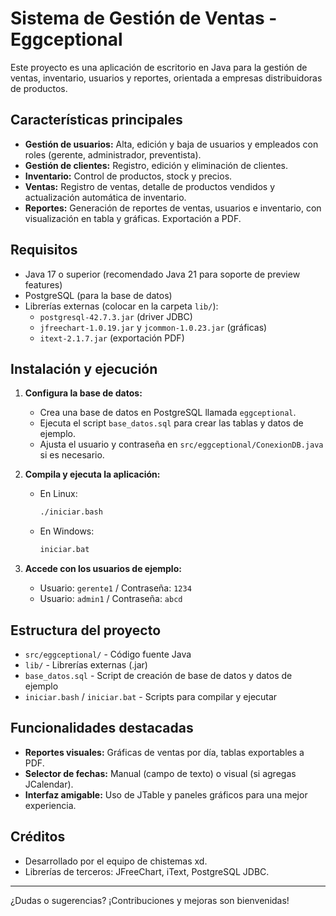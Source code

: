# Sistema de Gestión de Ventas - Eggceptional

Este proyecto es una aplicación de escritorio en Java para la gestión de ventas, inventario, usuarios y reportes, orientada a empresas distribuidoras de productos.

## Características principales
- **Gestión de usuarios:** Alta, edición y baja de usuarios y empleados con roles (gerente, administrador, preventista).
- **Gestión de clientes:** Registro, edición y eliminación de clientes.
- **Inventario:** Control de productos, stock y precios.
- **Ventas:** Registro de ventas, detalle de productos vendidos y actualización automática de inventario.
- **Reportes:** Generación de reportes de ventas, usuarios e inventario, con visualización en tabla y gráficas. Exportación a PDF.

## Requisitos
- Java 17 o superior (recomendado Java 21 para soporte de preview features)
- PostgreSQL (para la base de datos)
- Librerías externas (colocar en la carpeta `lib/`):
  - `postgresql-42.7.3.jar` (driver JDBC)
  - `jfreechart-1.0.19.jar` y `jcommon-1.0.23.jar` (gráficas)
  - `itext-2.1.7.jar` (exportación PDF)

## Instalación y ejecución

1. **Configura la base de datos:**
   - Crea una base de datos en PostgreSQL llamada `eggceptional`.
   - Ejecuta el script `base_datos.sql` para crear las tablas y datos de ejemplo.
   - Ajusta el usuario y contraseña en `src/eggceptional/ConexionDB.java` si es necesario.

2. **Compila y ejecuta la aplicación:**
   - En Linux:
     ```bash
     ./iniciar.bash
     ```
   - En Windows:
     ```bat
     iniciar.bat
     ```

3. **Accede con los usuarios de ejemplo:**
   - Usuario: `gerente1` / Contraseña: `1234`
   - Usuario: `admin1` / Contraseña: `abcd`

## Estructura del proyecto
- `src/eggceptional/` - Código fuente Java
- `lib/` - Librerías externas (.jar)
- `base_datos.sql` - Script de creación de base de datos y datos de ejemplo
- `iniciar.bash` / `iniciar.bat` - Scripts para compilar y ejecutar

## Funcionalidades destacadas
- **Reportes visuales:** Gráficas de ventas por día, tablas exportables a PDF.
- **Selector de fechas:** Manual (campo de texto) o visual (si agregas JCalendar).
- **Interfaz amigable:** Uso de JTable y paneles gráficos para una mejor experiencia.

## Créditos
- Desarrollado por el equipo de chistemas xd.
- Librerías de terceros: JFreeChart, iText, PostgreSQL JDBC.

---

¿Dudas o sugerencias? ¡Contribuciones y mejoras son bienvenidas!
